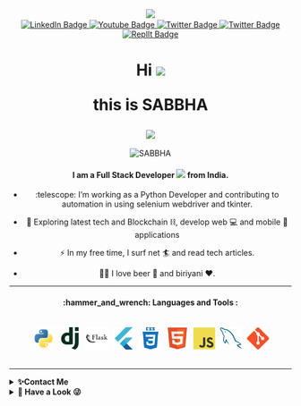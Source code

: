 <div id="header" align="center">
  <img src="https://media.giphy.com/media/M9gbBd9nbDrOTu1Mqx/giphy.gif" width="100"/>
</div>
<div id="badges" align="center">
  <a href="https://www.linkedin.com/in/mondal-sabbha/">
    <img src="https://img.shields.io/badge/LinkedIn-blue?style=for-the-badge&logo=linkedin&logoColor=white" alt="LinkedIn Badge"/>
  </a>
  <a href="https://www.facebook.com/sabbhasachi.mondal">
    <img src="https://img.shields.io/badge/Facebook-darkblue?style=for-the-badge&logo=facebook&logoColor=white" alt="Youtube Badge"/>
  </a>
  <a href="https://www.instagram.com/sabbha_m">
    <img src="https://img.shields.io/badge/Instagram-orange?style=for-the-badge&logo=instagram&logoColor=white" alt="Twitter Badge"/>
  </a>
  <a href="https://twitter.com/mondal_sabbha">
    <img src="https://img.shields.io/badge/Twitter-skyblue?style=for-the-badge&logo=twitter&logoColor=white" alt="Twitter Badge"/>
  </a>
  <a href="https://replit.com/@Sabbha20">
    <img src="https://img.shields.io/badge/Replit-white?style=for-the-badge&logo=replit&logoColor=black" alt="ReplIt Badge"/>
  </a>
</div>

<h1 align="center">
  Hi
  <img src="https://media.giphy.com/media/hvRJCLFzcasrR4ia7z/giphy.gif" width="30px"/>
 <p>this is <span >SABBHA<span><p> 
</h1>
  <p align="center"> <img src="https://github-readme-stats.vercel.app/api/top-langs?username=sabbha6&layout=compact"/>
    <!-- <img src="https://github-readme-streak-stats.herokuapp.com/?user=sabbha6"/> -->
   </p>
   <p align="center"> 
   <img src="https://komarev.com/ghpvc/?username=sabbha6&label=Profile%20views&color=ce9927&style=flat" alt="SABBHA" />
    </p>
   <h4 align="center">
     I am a Full Stack Developer <img src="https://media.giphy.com/media/WUlplcMpOCEmTGBtBW/giphy.gif" width="30"> from India.
     

   </h4>

  <ul align="center">
    <li>
 :telescope: I’m working as a Python Developer and contributing to automation in using selenium webdriver and tkinter.</li><li>

 :seedling: Exploring latest tech and Blockchain :chains:, develop web 💻 and mobile :iphone: applications </li><li>

 :zap: In my free time, I surf net 🏄 and read tech articles.</li><li>

 :golfing_man: I love beer :beer: and biriyani :hearts:.</li></ul>

 <hr>
    <h4 align="center">
:hammer_and_wrench: Languages and Tools :
       </h4>
   <br>
  <div align="center">
  <img src="https://github.com/devicons/devicon/blob/master/icons/python/python-original.svg" title="Python" alt="Python" width="40" height="40"/>&nbsp;
  <img src="https://github.com/devicons/devicon/blob/master/icons/django/django-plain.svg" title="Django" alt="Django" width="40" height="40" />&nbsp;
  <img src="https://github.com/devicons/devicon/blob/master/icons/flask/flask-original-wordmark.svg" title="Flask" alt="Flask" width="40" height="40"/>&nbsp;
  <img src="https://github.com/devicons/devicon/blob/master/icons/flutter/flutter-original.svg" title="Flutter" alt="Flutter" width="40" height="40"/>&nbsp;
  <img src="https://github.com/devicons/devicon/blob/master/icons/css3/css3-plain-wordmark.svg"  title="CSS3" alt="CSS" width="40" height="40"/>&nbsp;
  <img src="https://github.com/devicons/devicon/blob/master/icons/html5/html5-original.svg" title="HTML5" alt="HTML" width="40" height="40"/>&nbsp;
  <img src="https://github.com/devicons/devicon/blob/master/icons/javascript/javascript-original.svg" title="JavaScript" alt="JavaScript" width="40" height="40"/>&nbsp;
  <img src="https://github.com/devicons/devicon/blob/master/icons/mysql/mysql-original.svg" title="MySQL"  alt="MySQL" width="40" height="40"/>&nbsp;
 <img src="https://github.com/devicons/devicon/blob/master/icons/git/git-original.svg" title="Git" **alt="Git" width="40" height="40"/>
</div>
     <br>
  <hr>
<!-- 
   <img src="https://github-readme-stats.vercel.app/api/top-langs?username=sabbha6"/>
    -->
  <details>
    <summary><b>✨Contact Me</b></summary><br/>
    <p>📞 +91-9007857713</p>
    <p> 📫 sabbha.dev@gmail.com</p>
</details>
<details>
    <summary><b> 🙏 Have a Look 😜 </b></summary><br/>
    <!-- HTML -->
<img src="https://readme-jokes.vercel.app/api" alt="Jokes Card" />
</details>
   
   
   
